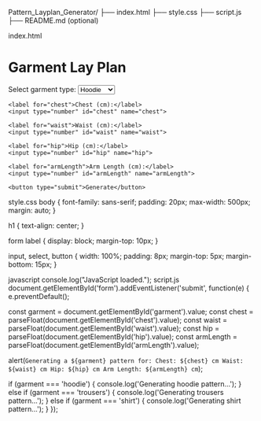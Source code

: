 Pattern_Layplan_Generator/
├── index.html
├── style.css
├── script.js
├── README.md (optional)

index.html
<!DOCTYPE html>
<html lang="en">
<head>
  <meta charset="UTF-8">
  <title>Lay Plan Generator</title>
  <link rel="stylesheet" href="style.css">
</head>
<body>
  <h1>Garment Lay Plan</h1>

  <form id="form">
    <label for="garment">Select garment type:</label>
    <select id="garment" name="garment">
      <option value="hoodie">Hoodie</option>
      <option value="trousers">Trousers</option>
      <option value="shirt">Shirt</option>
    </select>

    <label for="chest">Chest (cm):</label>
    <input type="number" id="chest" name="chest">

    <label for="waist">Waist (cm):</label>
    <input type="number" id="waist" name="waist">

    <label for="hip">Hip (cm):</label>
    <input type="number" id="hip" name="hip">

    <label for="armLength">Arm Length (cm):</label>
    <input type="number" id="armLength" name="armLength">

    <button type="submit">Generate</button>
  </form>

</body>
</html>

style.css
body {
  font-family: sans-serif;
  padding: 20px;
  max-width: 500px;
  margin: auto;
}

h1 {
  text-align: center;
}

form label {
  display: block;
  margin-top: 10px;
}

input, select, button {
  width: 100%;
  padding: 8px;
  margin-top: 5px;
  margin-bottom: 15px;
}

javascript
console.log("JavaScript loaded.");
script.js
document.getElementById('form').addEventListener('submit', function(e) {
  e.preventDefault();

  const garment = document.getElementById('garment').value;
  const chest = parseFloat(document.getElementById('chest').value);
  const waist = parseFloat(document.getElementById('waist').value);
  const hip = parseFloat(document.getElementById('hip').value);
  const armLength = parseFloat(document.getElementById('armLength').value);

  alert(`Generating a ${garment} pattern for:
Chest: ${chest} cm
Waist: ${waist} cm
Hip: ${hip} cm
Arm Length: ${armLength} cm`);

  if (garment === 'hoodie') {
    console.log('Generating hoodie pattern...');
  } else if (garment === 'trousers') {
    console.log('Generating trousers pattern...');
  } else if (garment === 'shirt') {
    console.log('Generating shirt pattern...');
  }
});
